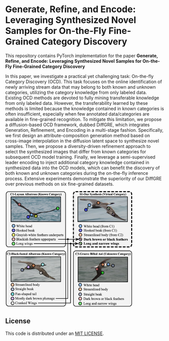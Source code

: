 # Generate, Refine, and Encode: Leveraging Synthesized Novel Samples for On-the-Fly Fine-Grained Category Discovery


This repository contains PyTorch implementation for the paper __Generate, Refine, and Encode: Leveraging Synthesized Novel Samples
for On-the-Fly Fine-Grained Category Discovery__



In this paper, we investigate a practical yet challenging task: On-the-fly Category Discovery (OCD). This task focuses on the online identification of newly arriving stream data that may belong to both known and unknown categories, utilizing the category knowledge from only labeled data. Existing OCD methods are devoted to fully mining transferable knowledge from only labeled data. However, the transferability learned by these methods is limited because the knowledge contained in known categories is often insufficient, especially when few annotated data/categories are available in fine-grained recognition. To mitigate this limitation, we propose a diffusion-based OCD framework, dubbed DiffGRE, which integrates Generation, Refinement, and Encoding in a multi-stage fashion. Specifically, we first design an attribute-composition generation method based on cross-image interpolation in the diffusion latent space to synthesize novel samples. Then, we propose a diversity-driven refinement approach to select the synthesized images that differ from known categories for subsequent OCD model training. Finally, we leverage a semi-supervised leader encoding to inject additional category knowledge contained in synthesized data into the OCD models, which can benefit the discovery of both known and unknown categories during the on-the-fly inference process. Extensive experiments demonstrate the superiority of our DiffGRE over previous methods on six fine-grained datasets.


<img src="DiffGRE_fig2.png" alt="intro" width="80%">
<!-- ![intro](DiffGRE_fig2.png) -->


## License
This code is distributed under an [MIT LICENSE](LICENSE).




